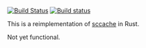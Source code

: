[![Build Status](https://travis-ci.org/luser/sccache2.svg?branch=master)](https://travis-ci.org/luser/sccache2) [![Build status](https://ci.appveyor.com/api/projects/status/h4yqo430634pmfmt?svg=true)](https://ci.appveyor.com/project/luser/sccache2)

This is a reimplementation of [sccache](https://github.com/glandium/sccache)
in Rust.

Not yet functional.